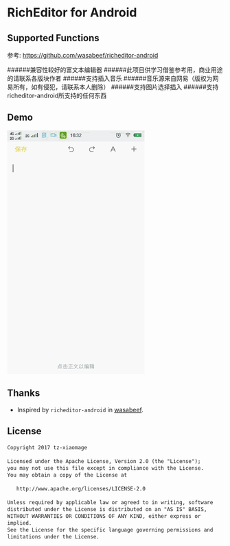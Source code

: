 RichEditor for Android
=============

Supported Functions
---
参考: https://github.com/wasabeef/richeditor-android

######兼容性较好的富文本编辑器
######此项目供学习借鉴参考用，商业用途的请联系各版块作者
######支持插入音乐
######音乐源来自网易（版权为网易所有，如有侵犯，请联系本人删除）
######支持图片选择插入
######支持richeditor-android所支持的任何东西

Demo
---

![Demo](./art/demo1.gif)

Thanks
-------

* Inspired by `richeditor-android` in [wasabeef](https://github.com/wasabeef/richeditor-android).

License
-------

    Copyright 2017 tz-xiaomage

    Licensed under the Apache License, Version 2.0 (the "License");
    you may not use this file except in compliance with the License.
    You may obtain a copy of the License at

       http://www.apache.org/licenses/LICENSE-2.0

    Unless required by applicable law or agreed to in writing, software
    distributed under the License is distributed on an "AS IS" BASIS,
    WITHOUT WARRANTIES OR CONDITIONS OF ANY KIND, either express or implied.
    See the License for the specific language governing permissions and
    limitations under the License.

